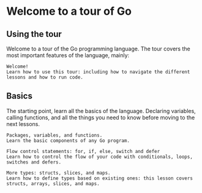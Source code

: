 # Welcome to a tour of Go

## Using the tour

Welcome to a tour of the Go programming language. The tour covers the most important features of the language, mainly:

```
Welcome!
Learn how to use this tour: including how to navigate the different lessons and how to run code.
```

## Basics

The starting point, learn all the basics of the language.
Declaring variables, calling functions, and all the things you need to know before moving to the next lessons.

```
Packages, variables, and functions.
Learn the basic components of any Go program.
```
```
Flow control statements: for, if, else, switch and defer
Learn how to control the flow of your code with conditionals, loops, switches and defers.
```
```
More types: structs, slices, and maps.
Learn how to define types based on existing ones: this lesson covers structs, arrays, slices, and maps.
```
